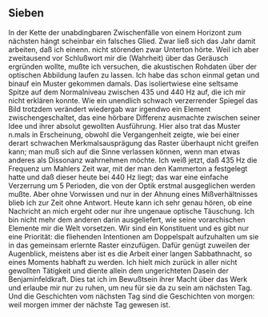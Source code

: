 ## Sieben
In der Kette der unabdingbaren Zwischenfälle von einem Horizont zum nächsten hängt scheinbar ein falsches Glied. Zwar ließ sich das Jahr damit arbeiten, daß ich einenn. nicht störenden zwar Unterton hörte. Weil ich aber zweitausend vor Schlußwort mir die (Wahrheit) über das Geräusch ergründen wollte, mußte ich versuchen, die akustischen Rohdaten über der optischen Abbildung laufen zu lassen. Ich habe das schon einmal getan und binauf ein Muster gekommen damals. Das isoliertwiese eine seltsame Spitze auf dem Normalniveau zwischen 435 und 440 Hz auf, die ich mir nicht erklären konnte. Wie ein unendlich schwach verzerrender Spiegel das Bild trotzdem verändert wiedergab war irgendwo ein Element zwischengeschaltet, das eine hörbare Differenz ausmachte zwischen seiner Idee und ihrer absolut gewollten Ausführung. Hier also trat das Muster n.mals in Erscheinung, obwohl die Vergangenheit zeigte, wie bei einer derart schwachen Merkmalsausprägung das Raster überhaupt nicht greifen kann; man muß sich auf die Sinne verlassen können, wenn man etwas anderes als Dissonanz wahrnehmen möchte. Ich weiß jetzt, daß 435 Hz die Frequenz um Mahlers Zeit war, mit der man den Kammerton a festgelegt hatte und daß dieser heute bei 440 Hz liegt; das war eine einfache Verzerrung um 5 Perioden, die von der Optik erstmal ausgeglichen werden mußte. Aber ohne Vorwissen und nur in der Ahnung eines Mißverhältnisses blieb ich zur Zeit ohne Antwort. Heute kann ich sehr genau hören, ob eine Nachricht an mich ergeht oder nur ihre ungenaue optische Täuschung. Ich bin nicht mehr dem anderen darin ausgeliefert, wie seine vorarchischen Elemente mir die Welt vorsetzen. Wir sind ein Konstituent und es gibt nur eine Priorität: die fliehenden Intentionen am Doppelspalt aufzuhalten um sie in das gemeinsam erlernte Raster einzufügen. Dafür genügt zuweilen der Augenblick, meistens aber ist es die Arbeit einer langen Sabbathnacht, so eines Moments habhaft zu werden. Ich hielt mich zurück in aller nicht gewollten Tätigkeit und diente allein dem ungerichteten Dasein der Benjaminfeldkraft. Dies tat ich im Bewußtsein ihrer Macht über das Werk und erlaube mir nur zu ruhen, um neu für sie da zu sein am nächsten Tag. Und die Geschichten vom nächsten Tag sind die Geschichten von morgen: weil morgen immer der nächste Tag gewesen ist.   
